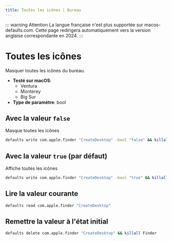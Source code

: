 ```yaml
---
title: Toutes les icônes | Bureau
---
```


::: warning Attention
La langue française n'est plus supportée sur macos-defaults.com. Cette page redirigera automatiquement vers la version anglaise correspondante en 2024.
:::

# Toutes les icônes

Masquer toutes les icônes du bureau.

<!-- break lists -->

- **Testé sur macOS**:
  - Ventura
  - Monterey
  - Big Sur
- **Type de paramètre**: bool

## Avec la valeur `false`

Masque toutes les icônes

```bash
defaults write com.apple.finder "CreateDesktop" -bool "false" && killall Finder
```

## Avec la valeur `true` (par défaut)

Affiche toutes les icônes

```bash
defaults write com.apple.finder "CreateDesktop" -bool "true" && killall Finder
```

## Lire la valeur courante

```bash
defaults read com.apple.finder "CreateDesktop"
```

## Remettre la valeur à l'état initial

```bash
defaults delete com.apple.finder "CreateDesktop" && killall Finder
```
